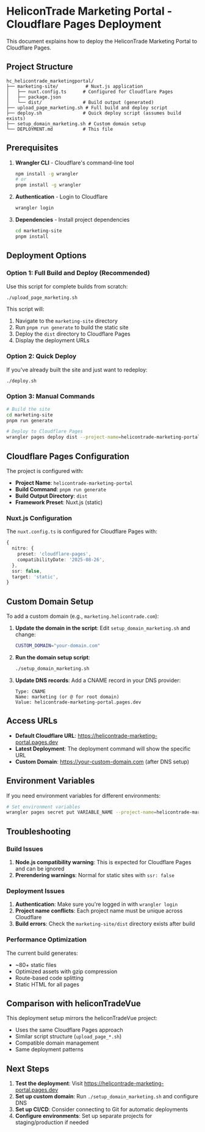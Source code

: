 # HeliconTrade Marketing Portal - Cloudflare Pages Deployment

This document explains how to deploy the HeliconTrade Marketing Portal to Cloudflare Pages.

## Project Structure

```
hc_helicontrade_marketingportal/
├── marketing-site/          # Nuxt.js application
│   ├── nuxt.config.ts      # Configured for Cloudflare Pages
│   ├── package.json
│   └── dist/               # Build output (generated)
├── upload_page_marketing.sh # Full build and deploy script
├── deploy.sh               # Quick deploy script (assumes build exists)
├── setup_domain_marketing.sh # Custom domain setup
└── DEPLOYMENT.md           # This file
```

## Prerequisites

1. **Wrangler CLI** - Cloudflare's command-line tool
   ```bash
   npm install -g wrangler
   # or
   pnpm install -g wrangler
   ```

2. **Authentication** - Login to Cloudflare
   ```bash
   wrangler login
   ```

3. **Dependencies** - Install project dependencies
   ```bash
   cd marketing-site
   pnpm install
   ```

## Deployment Options

### Option 1: Full Build and Deploy (Recommended)

Use this script for complete builds from scratch:

```bash
./upload_page_marketing.sh
```

This script will:
1. Navigate to the `marketing-site` directory
2. Run `pnpm run generate` to build the static site
3. Deploy the `dist` directory to Cloudflare Pages
4. Display the deployment URLs

### Option 2: Quick Deploy

If you've already built the site and just want to redeploy:

```bash
./deploy.sh
```

### Option 3: Manual Commands

```bash
# Build the site
cd marketing-site
pnpm run generate

# Deploy to Cloudflare Pages
wrangler pages deploy dist --project-name=helicontrade-marketing-portal
```

## Cloudflare Pages Configuration

The project is configured with:

- **Project Name**: `helicontrade-marketing-portal`
- **Build Command**: `pnpm run generate`
- **Build Output Directory**: `dist`
- **Framework Preset**: Nuxt.js (static)

### Nuxt.js Configuration

The `nuxt.config.ts` is configured for Cloudflare Pages with:

```typescript
{
  nitro: {
    preset: 'cloudflare-pages',
    compatibilityDate: '2025-08-26',
  },
  ssr: false,
  target: 'static',
}
```

## Custom Domain Setup

To add a custom domain (e.g., `marketing.helicontrade.com`):

1. **Update the domain in the script**:
   Edit `setup_domain_marketing.sh` and change:
   ```bash
   CUSTOM_DOMAIN="your-domain.com"
   ```

2. **Run the domain setup script**:
   ```bash
   ./setup_domain_marketing.sh
   ```

3. **Update DNS records**:
   Add a CNAME record in your DNS provider:
   ```
   Type: CNAME
   Name: marketing (or @ for root domain)
   Value: helicontrade-marketing-portal.pages.dev
   ```

## Access URLs

- **Default Cloudflare URL**: https://helicontrade-marketing-portal.pages.dev
- **Latest Deployment**: The deployment command will show the specific URL
- **Custom Domain**: https://your-custom-domain.com (after DNS setup)

## Environment Variables

If you need environment variables for different environments:

```bash
# Set environment variables
wrangler pages secret put VARIABLE_NAME --project-name=helicontrade-marketing-portal
```

## Troubleshooting

### Build Issues

1. **Node.js compatibility warning**: This is expected for Cloudflare Pages and can be ignored
2. **Prerendering warnings**: Normal for static sites with `ssr: false`

### Deployment Issues

1. **Authentication**: Make sure you're logged in with `wrangler login`
2. **Project name conflicts**: Each project name must be unique across Cloudflare
3. **Build errors**: Check the `marketing-site/dist` directory exists after build

### Performance Optimization

The current build generates:
- ~80+ static files
- Optimized assets with gzip compression
- Route-based code splitting
- Static HTML for all pages

## Comparison with heliconTradeVue

This deployment setup mirrors the heliconTradeVue project:
- Uses the same Cloudflare Pages approach
- Similar script structure (`upload_page_*.sh`)
- Compatible domain management
- Same deployment patterns

## Next Steps

1. **Test the deployment**: Visit https://helicontrade-marketing-portal.pages.dev
2. **Set up custom domain**: Run `./setup_domain_marketing.sh` and configure DNS
3. **Set up CI/CD**: Consider connecting to Git for automatic deployments
4. **Configure environments**: Set up separate projects for staging/production if needed